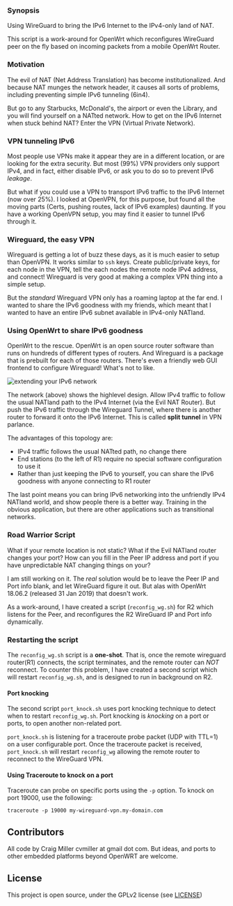 ### Synopsis

Using WireGuard to bring the IPv6 Internet to the IPv4-only land of NAT.

This script is a work-around for OpenWrt which reconfigures WireGuard peer on the fly based on incoming packets from a mobile OpenWrt Router.

### Motivation

The evil of NAT (Net Address Translation) has become institutionalized. And because NAT munges the network header, it causes all sorts of problems, including preventing simple IPv6 tunneling (6in4).

But go to any Starbucks, McDonald's, the airport or even the Library, and you will find yourself on a NATted network. How to get on the IPv6 Internet when stuck behind NAT? Enter the VPN (Virtual Private Network).

### VPN tunneling IPv6

Most people use VPNs make it appear they are in a different location, or are looking for the extra security. But most (99%) VPN providers only support IPv4, and in fact, either disable IPv6, or ask you to do so to prevent IPv6 *leakage*.

But what if you could use a VPN to transport IPv6 traffic to the IPv6 Internet (now over 25%). I looked at OpenVPN, for this purpose, but found all the moving parts (Certs, pushing routes, lack of IPv6 examples) daunting. If you have a working OpenVPN setup, you may find it easier to tunnel IPv6 through it.

### Wireguard, the easy VPN

Wireguard is getting a lot of buzz these days, as it is much easier to setup than OpenVPN. It works similar to `ssh` keys. Create public/private keys, for each node in the VPN, tell the each nodes the remote node IPv4 address, and connect! Wireguard is very good at making a complex VPN thing into a simple setup.

But the *standard* Wireguard VPN only has a roaming laptop at the far end. I wanted to share the IPv6 goodness with my friends, which meant that I wanted to have an entire IPv6 subnet available in IPv4-only NATland.

### Using OpenWrt to share IPv6 goodness

OpenWrt to the rescue. OpenWrt is an open source router software than runs on hundreds of different types of routers. And Wireguard is a package that is prebuilt for each of those routers. There's even a friendly  web GUI frontend to configure Wireguard! What's not to like.

![extending your IPv6 network](http://www.makikiweb.com/ipv6/_images/wireguard_ipv6_network.png)

The network (above) shows the highlevel design. Allow IPv4 traffic to follow the usual NATland path to the IPv4 Internet (via the Evil NAT Router). But push the IPv6 traffic through the Wireguard Tunnel, where there is another router to forward it onto the IPv6 Internet. This is called **split tunnel** in VPN parlance.

The advantages of this topology are:
* IPv4 traffic follows the usual NATted path, no change there
* End stations (to the left of R1) require no special software configuration to use it
* Rather than just keeping the IPv6 to yourself, you can share the IPv6 goodness with anyone connecting to R1 router

The last point means you can bring IPv6 networking into the unfriendly IPv4 NATland world, and show people there is a better way. Training in the obvious application, but there are other applications such as transitional networks.

### Road Warrior Script

What if your remote location is not static? What if the Evil NATland router changes your port? How can you fill in the Peer IP address and port if you have unpredictable NAT changing things on your?

I am still working on it. The *real* solution would be to leave the Peer IP and Port info blank, and let WireGuard figure it out. But alas with OpenWrt 18.06.2 (released 31 Jan 2019) that doesn't work.

As a work-around, I have created a script (`reconfig_wg.sh`) for R2 which listens for the Peer, and reconfigures the R2 WireGuard IP and Port info dynamically. 

### Restarting the script

The `reconfig_wg.sh` script is a **one-shot**. That is, once the remote wireguard router(R1) connects, the script terminates, and the remote router can *NOT* reconnect. To counter this problem, I have created a second script which will restart `reconfig_wg.sh`, and is designed to run in background on R2.

#### Port knocking

The second script `port_knock.sh` uses port knocking technique to detect when to restart `reconfig_wg.sh`. Port knocking is *knocking* on a port or ports, to open another non-related port.

`port_knock.sh` is listening for a traceroute probe packet (UDP with TTL=1) on a user configurable port. Once the traceroute packet is received, `port_knock.sh` will restart `reconfig_wg` allowing the remote router to reconnect to the WireGuard VPN.

#### Using Traceroute to knock on a port
Traceroute can probe on specific ports using the `-p` option. To knock on port 19000, use the following:
```
traceroute -p 19000 my-wireguard-vpn.my-domain.com
```

## Contributors

All code by Craig Miller cvmiller at gmail dot com. But ideas, and ports to other embedded platforms beyond OpenWRT are welcome. 


## License

This project is open source, under the GPLv2 license (see [LICENSE](LICENSE))

